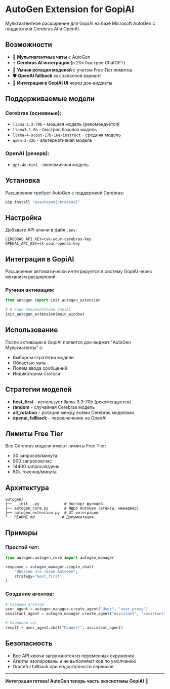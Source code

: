 # AutoGen Extension for GopiAI

Мультиагентное расширение для GopiAI на базе Microsoft AutoGen с поддержкой Cerebras AI и OpenAI.

## Возможности

- 🤖 **Мультиагентные чаты** с AutoGen
- ⚡ **Cerebras AI интеграция** (в 20x быстрее ChatGPT)
- 🔄 **Умная ротация моделей** с учетом Free Tier лимитов
- 🛡️ **OpenAI fallback** как запасной вариант
- 🎨 **Интеграция в GopiAI UI** через док-виджеты

## Поддерживаемые модели

### Cerebras (основные):
- `llama-3.3-70b` - мощная модель (рекомендуется)
- `llama3.1-8b` - быстрая базовая модель
- `llama-4-scout-17b-16e-instruct` - средняя модель
- `qwen-3-32b` - альтернативная модель

### OpenAI (резерв):
- `gpt-4o-mini` - экономичная модель

## Установка

Расширение требует AutoGen с поддержкой Cerebras:

```bash
pip install "pyautogen[cerebras]"
```

## Настройка

Добавьте API ключи в файл `.env`:

```env
CEREBRAS_API_KEY=csk-your-cerebras-key
OPENAI_API_KEY=sk-your-openai-key
```

## Интеграция в GopiAI

Расширение автоматически интегрируется в систему GopiAI через механизм расширений.

### Ручная активация:

```python
from autogen import init_autogen_extension

# В коде инициализации GopiAI
init_autogen_extension(main_window)
```

## Использование

После активации в GopiAI появится док-виджет "AutoGen Мультиагенты" с:

- Выбором стратегии модели
- Областью чата
- Полем ввода сообщений
- Индикатором статуса

## Стратегии моделей

- **best_first** - использует llama-3.3-70b (рекомендуется)
- **random** - случайная Cerebras модель
- **all_rotation** - ротация между всеми Cerebras моделями  
- **openai_fallback** - переключение на OpenAI

## Лимиты Free Tier

Все Cerebras модели имеют лимиты Free Tier:
- 30 запросов/минута
- 900 запросов/час
- 14400 запросов/день
- 60k токенов/минута

## Архитектура

```
autogen/
├── __init__.py           # Экспорт функций
├── autogen_core.py       # Ядро AutoGen (агенты, менеджер)
├── autogen_extension.py  # UI интеграция
└── README.md            # Документация
```

## Примеры

### Простой чат:
```python
from autogen.autogen_core import autogen_manager

response = autogen_manager.simple_chat(
    "Объясни что такое AutoGen", 
    strategy="best_first"
)
```

### Создание агентов:
```python
# Создаем агентов
user_agent = autogen_manager.create_agent("User", "user_proxy")
assistant_agent = autogen_manager.create_agent("Assistant", "assistant")

# Начинаем чат
result = user_agent.chat("Привет!", assistant_agent)
```

## Безопасность

- Все API ключи загружаются из переменных окружения
- Агенты изолированы и не выполняют код по умолчанию
- Graceful fallback при недоступности сервисов

---

**Интеграция готова! AutoGen теперь часть экосистемы GopiAI** 🚀
